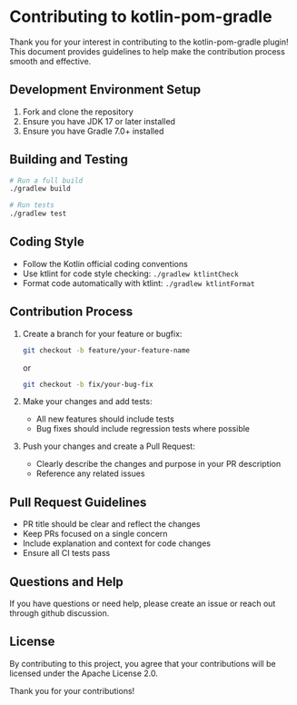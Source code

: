 # Contributing to kotlin-pom-gradle

Thank you for your interest in contributing to the kotlin-pom-gradle plugin! This document provides guidelines to help make the contribution process smooth and effective.

## Development Environment Setup

1. Fork and clone the repository
2. Ensure you have JDK 17 or later installed
3. Ensure you have Gradle 7.0+ installed

## Building and Testing

```bash
# Run a full build
./gradlew build

# Run tests
./gradlew test
```

## Coding Style

- Follow the Kotlin official coding conventions
- Use ktlint for code style checking: `./gradlew ktlintCheck`
- Format code automatically with ktlint: `./gradlew ktlintFormat`

## Contribution Process

1. Create a branch for your feature or bugfix:
   ```bash
   git checkout -b feature/your-feature-name
   ```
   or
   ```bash
   git checkout -b fix/your-bug-fix
   ```

2. Make your changes and add tests:
    - All new features should include tests
    - Bug fixes should include regression tests where possible

3. Push your changes and create a Pull Request:
    - Clearly describe the changes and purpose in your PR description
    - Reference any related issues

## Pull Request Guidelines

- PR title should be clear and reflect the changes
- Keep PRs focused on a single concern
- Include explanation and context for code changes
- Ensure all CI tests pass

## Questions and Help

If you have questions or need help, please create an issue or reach out through github discussion.

## License

By contributing to this project, you agree that your contributions will be licensed under the Apache License 2.0.

Thank you for your contributions!
